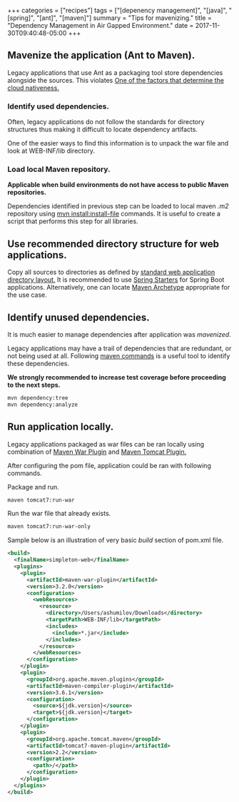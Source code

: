 +++
categories = ["recipes"]
tags = ["[depenency management]", "[java]", "[spring]", "[ant]", "[maven]"]
summary = "Tips for mavenizing."
title = "Dependency Management in Air Gapped Environment."
date = 2017-11-30T09:40:48-05:00
+++

## Mavenize the application (Ant to Maven).

Legacy applications that use Ant as a packaging tool store dependencies alongside the sources.  This violates [One of the factors that determine the cloud nativeness.](https://12factor.net/dependencies)

### Identify used dependencies.

Often, legacy applications do not follow the standards for directory structures thus making it difficult to locate dependency artifacts.

One of the easier ways to find this information is to unpack the war file and look at WEB-INF/lib directory.

### Load local Maven repository.
**Applicable when build environments do not have access to public Maven repositories.**

Dependencies identified in previous step can be loaded to local maven _.m2_ repository using [mvn install:install-file](https://maven.apache.org/guides/mini/guide-3rd-party-jars-local.html) commands.  It is useful to create a script that performs this step for all libraries.

## Use recommended directory structure for web applications.

Copy all sources to directories as defined by [standard web application directory layout.](https://maven.apache.org/guides/introduction/introduction-to-the-standard-directory-layout.html)  It is recommended to use [Spring Starters](https://start.spring.io/) for Spring Boot applications.  Alternatively, one can locate [Maven Archetype](https://maven.apache.org/archetypes/) appropriate for the use case.

## Identify unused dependencies.

It is much easier to manage dependencies after application was _mavenized_.

Legacy applications may have a trail of dependencies that are redundant, or not being used at all.  Following [maven commands](https://maven.apache.org/plugins/maven-dependency-plugin/analyze-mojo.html) is a useful tool to identify these dependencies.

**We strongly recommended to increase test coverage before proceeding to the next steps.**

```bash
mvn dependency:tree
mvn dependency:analyze
```

## Run application locally.

Legacy applications packaged as war files can be ran locally using combination of [Maven War Plugin](https://maven.apache.org/plugins/maven-war-plugin/) and [Maven Tomcat Plugin.](http://tomcat.apache.org/maven-plugin-trunk/tomcat7-maven-plugin/)

After configuring the pom file, application could be ran with following commands.

Package and run.
```bash
maven tomcat7:run-war
```
Run the war file that already exists.
```bash
maven tomcat7:run-war-only
```

Sample below is an illustration of very basic _build_ section of pom.xml file.
```xml
<build>
  <finalName>simpleton-web</finalName>
  <plugins>
    <plugin>
      <artifactId>maven-war-plugin</artifactId>
      <version>3.2.0</version>
      <configuration>
        <webResources>
          <resource>
            <directory>/Users/ashumilov/Downloads</directory>
            <targetPath>WEB-INF/lib</targetPath>
            <includes>
              <include>*.jar</include>
            </includes>
          </resource>
        </webResources>
      </configuration>
    </plugin>
    <plugin>
      <groupId>org.apache.maven.plugins</groupId>
      <artifactId>maven-compiler-plugin</artifactId>
      <version>3.6.1</version>
      <configuration>
        <source>${jdk.version}</source>
        <target>${jdk.version}</target>
      </configuration>
    </plugin>
    <plugin>
      <groupId>org.apache.tomcat.maven</groupId>
      <artifactId>tomcat7-maven-plugin</artifactId>
      <version>2.2</version>
      <configuration>
        <path>/</path>
      </configuration>
    </plugin>
  </plugins>
</build>
```
